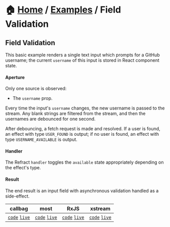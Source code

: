 # 🏠 [Home](../../) / [Examples](../) / Field Validation

## Field Validation

This basic example renders a single text input which prompts for a GitHub username; the current `username` of this input is stored in React component state.

#### Aperture

Only one source is observed:

*   The `username` prop.

Every time the input's `username` changes, the new username is passed to the stream. Any blank strings are filtered from the stream, and then the usernames are debounced for one second.

After debouncing, a fetch request is made and resolved. If a user is found, an effect with type `USER_FOUND` is output; if no user is found, an effect with type `USERNAME_AVAILABLE` is output.

#### Handler

The Refract `handler` toggles the `available` state appropriately depending on the effect's type.

#### Result

The end result is an input field with asynchronous validation handled as a side-effect.

<!-- prettier-ignore-start -->
| callbag | most | RxJS | xstream |
| --- | --- | --- | --- |
| [`code`](./callbag) [`live`](https://codesandbox.io/s/github/troch/refract/tree/master/examples/field-validation/callbag) | [`code`](./most) [`live`](https://codesandbox.io/s/github/troch/refract/tree/master/examples/field-validation/most) | [`code`](./rxjs) [`live`](https://codesandbox.io/s/github/troch/refract/tree/master/examples/field-validation/rxjs) | [`code`](./xstream) [`live`](https://codesandbox.io/s/github/troch/refract/tree/master/examples/field-validation/xstream) |
<!-- prettier-ignore-end -->

